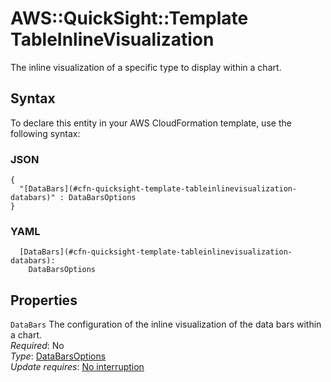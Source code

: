 # AWS::QuickSight::Template TableInlineVisualization<a name="aws-properties-quicksight-template-tableinlinevisualization"></a>

The inline visualization of a specific type to display within a chart\.

## Syntax<a name="aws-properties-quicksight-template-tableinlinevisualization-syntax"></a>

To declare this entity in your AWS CloudFormation template, use the following syntax:

### JSON<a name="aws-properties-quicksight-template-tableinlinevisualization-syntax.json"></a>

```
{
  "[DataBars](#cfn-quicksight-template-tableinlinevisualization-databars)" : DataBarsOptions
}
```

### YAML<a name="aws-properties-quicksight-template-tableinlinevisualization-syntax.yaml"></a>

```
  [DataBars](#cfn-quicksight-template-tableinlinevisualization-databars):
    DataBarsOptions
```

## Properties<a name="aws-properties-quicksight-template-tableinlinevisualization-properties"></a>

`DataBars` <a name="cfn-quicksight-template-tableinlinevisualization-databars"></a>
The configuration of the inline visualization of the data bars within a chart\.  
_Required_: No  
_Type_: [DataBarsOptions](aws-properties-quicksight-template-databarsoptions.md)  
_Update requires_: [No interruption](https://docs.aws.amazon.com/AWSCloudFormation/latest/UserGuide/using-cfn-updating-stacks-update-behaviors.html#update-no-interrupt)
